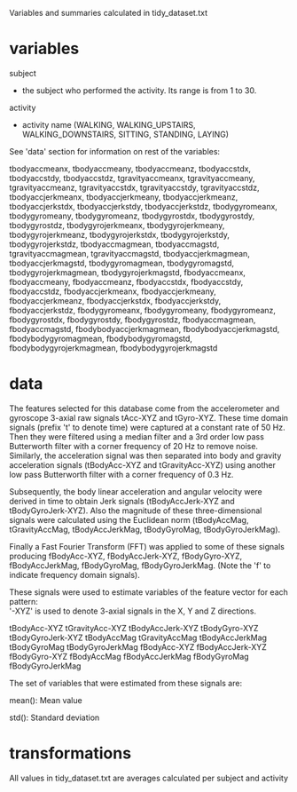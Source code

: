 Variables and summaries calculated in tidy_dataset.txt

# variables

subject
  - the subject who performed the activity. Its range is from 1 to 30.
  
activity
  - activity name (WALKING, WALKING_UPSTAIRS, WALKING_DOWNSTAIRS, SITTING, STANDING, LAYING)

See 'data' section for information on rest of the variables:

tbodyaccmeanx,
tbodyaccmeany,
tbodyaccmeanz,
tbodyaccstdx,
tbodyaccstdy,
tbodyaccstdz,
tgravityaccmeanx,
tgravityaccmeany,
tgravityaccmeanz,
tgravityaccstdx,
tgravityaccstdy,
tgravityaccstdz,
tbodyaccjerkmeanx,
tbodyaccjerkmeany,
tbodyaccjerkmeanz,
tbodyaccjerkstdx,
tbodyaccjerkstdy,
tbodyaccjerkstdz,
tbodygyromeanx,
tbodygyromeany,
tbodygyromeanz,
tbodygyrostdx,
tbodygyrostdy,
tbodygyrostdz,
tbodygyrojerkmeanx,
tbodygyrojerkmeany,
tbodygyrojerkmeanz,
tbodygyrojerkstdx,
tbodygyrojerkstdy,
tbodygyrojerkstdz,
tbodyaccmagmean,
tbodyaccmagstd,
tgravityaccmagmean,
tgravityaccmagstd,
tbodyaccjerkmagmean,
tbodyaccjerkmagstd,
tbodygyromagmean,
tbodygyromagstd,
tbodygyrojerkmagmean,
tbodygyrojerkmagstd,
fbodyaccmeanx,
fbodyaccmeany,
fbodyaccmeanz,
fbodyaccstdx,
fbodyaccstdy,
fbodyaccstdz,
fbodyaccjerkmeanx,
fbodyaccjerkmeany,
fbodyaccjerkmeanz,
fbodyaccjerkstdx,
fbodyaccjerkstdy,
fbodyaccjerkstdz,
fbodygyromeanx,
fbodygyromeany,
fbodygyromeanz,
fbodygyrostdx,
fbodygyrostdy,
fbodygyrostdz,
fbodyaccmagmean,
fbodyaccmagstd,
fbodybodyaccjerkmagmean,
fbodybodyaccjerkmagstd,
fbodybodygyromagmean,
fbodybodygyromagstd,
fbodybodygyrojerkmagmean,
fbodybodygyrojerkmagstd

# data

The features selected for this database come from the accelerometer and gyroscope 3-axial raw signals tAcc-XYZ and tGyro-XYZ. These time domain signals (prefix 't' to denote time) were captured at a constant rate of 50 Hz. Then they were filtered using a median filter and a 3rd order low pass Butterworth filter with a corner frequency of 20 Hz to remove noise. Similarly, the acceleration signal was then separated into body and gravity acceleration signals (tBodyAcc-XYZ and tGravityAcc-XYZ) using another low pass Butterworth filter with a corner frequency of 0.3 Hz. 

Subsequently, the body linear acceleration and angular velocity were derived in time to obtain Jerk signals (tBodyAccJerk-XYZ and tBodyGyroJerk-XYZ). Also the magnitude of these three-dimensional signals were calculated using the Euclidean norm (tBodyAccMag, tGravityAccMag, tBodyAccJerkMag, tBodyGyroMag, tBodyGyroJerkMag). 

Finally a Fast Fourier Transform (FFT) was applied to some of these signals producing fBodyAcc-XYZ, fBodyAccJerk-XYZ, fBodyGyro-XYZ, fBodyAccJerkMag, fBodyGyroMag, fBodyGyroJerkMag. (Note the 'f' to indicate frequency domain signals). 

These signals were used to estimate variables of the feature vector for each pattern:  
'-XYZ' is used to denote 3-axial signals in the X, Y and Z directions.

tBodyAcc-XYZ
tGravityAcc-XYZ
tBodyAccJerk-XYZ
tBodyGyro-XYZ
tBodyGyroJerk-XYZ
tBodyAccMag
tGravityAccMag
tBodyAccJerkMag
tBodyGyroMag
tBodyGyroJerkMag
fBodyAcc-XYZ
fBodyAccJerk-XYZ
fBodyGyro-XYZ
fBodyAccMag
fBodyAccJerkMag
fBodyGyroMag
fBodyGyroJerkMag

The set of variables that were estimated from these signals are: 

mean(): Mean value

std(): Standard deviation

# transformations
All values in tidy_dataset.txt are averages calculated per subject and activity
